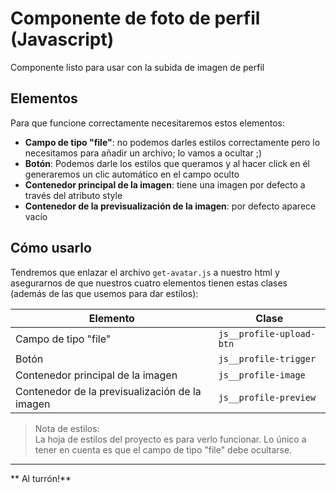# Componente de foto de perfil (Javascript)
Componente listo para usar con la subida de imagen de perfil

## Elementos
Para que funcione correctamente necesitaremos estos elementos:
- **Campo de tipo "file"**: no podemos darles estilos correctamente pero lo necesitamos para añadir un archivo; lo vamos a ocultar ;)
- **Botón**: Podemos darle los estilos que queramos y al hacer click en él generaremos un clic automático en el campo oculto
- **Contenedor principal de la imagen**: tiene una imagen por defecto a través del atributo style
- **Contenedor de la previsualización de la imagen**: por defecto aparece vacío

## Cómo usarlo
Tendremos que enlazar el archivo `get-avatar.js` a nuestro html y asegurarnos de que nuestros cuatro elementos tienen estas clases (además de las que usemos para dar estilos):

| Elemento | Clase |
|---|---|
| Campo de tipo "file" | `js__profile-upload-btn` |
| Botón | `js__profile-trigger`|
| Contenedor principal de la imagen | `js__profile-image` |
| Contenedor de la previsualización de la imagen | `js__profile-preview` |

>  Nota de estilos:  
La hoja de estilos del proyecto es para verlo funcionar. Lo único a tener en cuenta es que el campo de tipo "file" debe ocultarse.

***

** Al turrón!**
